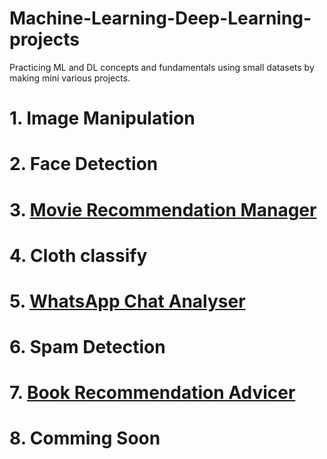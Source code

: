 # Machine-Learning-Deep-Learning-projects
Practicing ML and DL concepts and fundamentals using small datasets by making mini various projects.

# 1. Image Manipulation
# 2. Face Detection
# 3. [Movie Recommendation Manager](https://movieguess-by-shubham.herokuapp.com/)
# 4. Cloth classify
# 5. [WhatsApp Chat Analyser](https://whatsup-chat-analysis.herokuapp.com/)
# 6. Spam Detection
# 7. [Book Recommendation Advicer](https://book-store-adviser.herokuapp.com/)
# 8. Comming Soon
